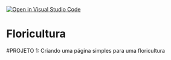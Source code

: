 [![Open in Visual Studio Code](https://classroom.github.com/assets/open-in-vscode-2e0aaae1b6195c2367325f4f02e2d04e9abb55f0b24a779b69b11b9e10269abc.svg)](https://classroom.github.com/online_ide?assignment_repo_id=20694977&assignment_repo_type=AssignmentRepo)
# Floricultura

#PROJETO 1: Criando uma página simples para uma floricultura
